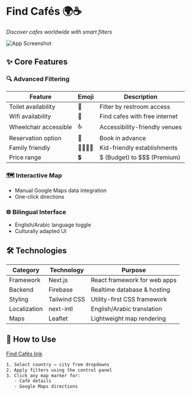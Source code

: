# Find Cafés 🌍☕  
*Discover cafes worldwide with smart filters*

![App Screenshot](./demo.gif)



## ✨ Core Features

### 🔍 Advanced Filtering
| Feature               | Emoji | Description                     |
|-----------------------|-------|---------------------------------|
| Toilet availability   | 🚻    | Filter by restroom access       |
| Wifi availability     | 📶    | Find cafes with free internet   |
| Wheelchair accessible | ♿     | Accessibility-friendly venues   |
| Reservation option    | 📅    | Book in advance                 |
| Family friendly       | 👨‍👩‍👧‍👦 | Kid-friendly establishments     |
| Price range           | 💲    | $ (Budget) to $$$ (Premium)     |

### 🗺️ Interactive Map
- Manual Google Maps data integration
- One-click directions

### 🌐 Bilingual Interface
- English/Arabic language toggle
- Culturally adapted UI

## 🛠️ Technologies

<div align="center">

| Category       | Technology     | Purpose                          |
|----------------|---------------|----------------------------------|
| Framework      | Next.js       | React framework for web apps     |
| Backend        | Firebase      | Realtime database & hosting     |
| Styling        | Tailwind CSS  | Utility-first CSS framework      |
| Localization   | next-intl     | English/Arabic translation       |
| Maps           | Leaflet       | Lightweight map rendering        |

</div>

## 🚀 How to Use
[Find Cafés link](https://find-cafes-gamma.vercel.app/en)
```bash
1. Select country → city from dropdowns
2. Apply filters using the control panel
3. Click any map marker for:
   - Café details
   - Google Maps directions

